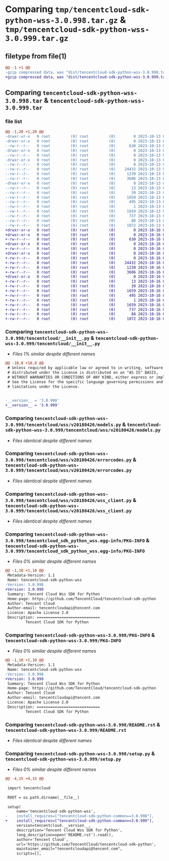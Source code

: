 # Comparing `tmp/tencentcloud-sdk-python-wss-3.0.998.tar.gz` & `tmp/tencentcloud-sdk-python-wss-3.0.999.tar.gz`

## filetype from file(1)

```diff
@@ -1 +1 @@
-gzip compressed data, was "dist/tencentcloud-sdk-python-wss-3.0.998.tar", last modified: Fri Oct 13 00:41:18 2023, max compression
+gzip compressed data, was "dist/tencentcloud-sdk-python-wss-3.0.999.tar", last modified: Mon Oct 16 00:40:09 2023, max compression
```

## Comparing `tencentcloud-sdk-python-wss-3.0.998.tar` & `tencentcloud-sdk-python-wss-3.0.999.tar`

### file list

```diff
@@ -1,20 +1,20 @@
-drwxr-xr-x   0 root         (0) root         (0)        0 2023-10-13 00:41:18.000000 tencentcloud-sdk-python-wss-3.0.998/
-drwxr-xr-x   0 root         (0) root         (0)        0 2023-10-13 00:41:18.000000 tencentcloud-sdk-python-wss-3.0.998/tencentcloud/
--rw-r--r--   0 root         (0) root         (0)      630 2023-10-13 00:41:18.000000 tencentcloud-sdk-python-wss-3.0.998/tencentcloud/__init__.py
-drwxr-xr-x   0 root         (0) root         (0)        0 2023-10-13 00:41:18.000000 tencentcloud-sdk-python-wss-3.0.998/tencentcloud/wss/
--rw-r--r--   0 root         (0) root         (0)        0 2023-10-13 00:41:18.000000 tencentcloud-sdk-python-wss-3.0.998/tencentcloud/wss/__init__.py
-drwxr-xr-x   0 root         (0) root         (0)        0 2023-10-13 00:41:18.000000 tencentcloud-sdk-python-wss-3.0.998/tencentcloud/wss/v20180426/
--rw-r--r--   0 root         (0) root         (0)        0 2023-10-13 00:41:18.000000 tencentcloud-sdk-python-wss-3.0.998/tencentcloud/wss/v20180426/__init__.py
--rw-r--r--   0 root         (0) root         (0)    24432 2023-10-13 00:41:18.000000 tencentcloud-sdk-python-wss-3.0.998/tencentcloud/wss/v20180426/models.py
--rw-r--r--   0 root         (0) root         (0)     1239 2023-10-13 00:41:18.000000 tencentcloud-sdk-python-wss-3.0.998/tencentcloud/wss/v20180426/errorcodes.py
--rw-r--r--   0 root         (0) root         (0)     3606 2023-10-13 00:41:18.000000 tencentcloud-sdk-python-wss-3.0.998/tencentcloud/wss/v20180426/wss_client.py
-drwxr-xr-x   0 root         (0) root         (0)        0 2023-10-13 00:41:18.000000 tencentcloud-sdk-python-wss-3.0.998/tencentcloud_sdk_python_wss.egg-info/
--rw-r--r--   0 root         (0) root         (0)       13 2023-10-13 00:41:18.000000 tencentcloud-sdk-python-wss-3.0.998/tencentcloud_sdk_python_wss.egg-info/top_level.txt
--rw-r--r--   0 root         (0) root         (0)       39 2023-10-13 00:41:18.000000 tencentcloud-sdk-python-wss-3.0.998/tencentcloud_sdk_python_wss.egg-info/requires.txt
--rw-r--r--   0 root         (0) root         (0)     1659 2023-10-13 00:41:18.000000 tencentcloud-sdk-python-wss-3.0.998/tencentcloud_sdk_python_wss.egg-info/PKG-INFO
--rw-r--r--   0 root         (0) root         (0)      495 2023-10-13 00:41:18.000000 tencentcloud-sdk-python-wss-3.0.998/tencentcloud_sdk_python_wss.egg-info/SOURCES.txt
--rw-r--r--   0 root         (0) root         (0)        1 2023-10-13 00:41:18.000000 tencentcloud-sdk-python-wss-3.0.998/tencentcloud_sdk_python_wss.egg-info/dependency_links.txt
--rw-r--r--   0 root         (0) root         (0)     1659 2023-10-13 00:41:18.000000 tencentcloud-sdk-python-wss-3.0.998/PKG-INFO
--rw-r--r--   0 root         (0) root         (0)      737 2023-10-13 00:41:18.000000 tencentcloud-sdk-python-wss-3.0.998/README.rst
--rw-r--r--   0 root         (0) root         (0)       88 2023-10-13 00:41:18.000000 tencentcloud-sdk-python-wss-3.0.998/setup.cfg
--rw-r--r--   0 root         (0) root         (0)     1072 2023-10-13 00:41:18.000000 tencentcloud-sdk-python-wss-3.0.998/setup.py
+drwxr-xr-x   0 root         (0) root         (0)        0 2023-10-16 00:40:09.000000 tencentcloud-sdk-python-wss-3.0.999/
+drwxr-xr-x   0 root         (0) root         (0)        0 2023-10-16 00:40:09.000000 tencentcloud-sdk-python-wss-3.0.999/tencentcloud/
+-rw-r--r--   0 root         (0) root         (0)      630 2023-10-16 00:40:08.000000 tencentcloud-sdk-python-wss-3.0.999/tencentcloud/__init__.py
+drwxr-xr-x   0 root         (0) root         (0)        0 2023-10-16 00:40:09.000000 tencentcloud-sdk-python-wss-3.0.999/tencentcloud/wss/
+-rw-r--r--   0 root         (0) root         (0)        0 2023-10-16 00:40:08.000000 tencentcloud-sdk-python-wss-3.0.999/tencentcloud/wss/__init__.py
+drwxr-xr-x   0 root         (0) root         (0)        0 2023-10-16 00:40:09.000000 tencentcloud-sdk-python-wss-3.0.999/tencentcloud/wss/v20180426/
+-rw-r--r--   0 root         (0) root         (0)        0 2023-10-16 00:40:08.000000 tencentcloud-sdk-python-wss-3.0.999/tencentcloud/wss/v20180426/__init__.py
+-rw-r--r--   0 root         (0) root         (0)    24432 2023-10-16 00:40:08.000000 tencentcloud-sdk-python-wss-3.0.999/tencentcloud/wss/v20180426/models.py
+-rw-r--r--   0 root         (0) root         (0)     1239 2023-10-16 00:40:08.000000 tencentcloud-sdk-python-wss-3.0.999/tencentcloud/wss/v20180426/errorcodes.py
+-rw-r--r--   0 root         (0) root         (0)     3606 2023-10-16 00:40:08.000000 tencentcloud-sdk-python-wss-3.0.999/tencentcloud/wss/v20180426/wss_client.py
+drwxr-xr-x   0 root         (0) root         (0)        0 2023-10-16 00:40:09.000000 tencentcloud-sdk-python-wss-3.0.999/tencentcloud_sdk_python_wss.egg-info/
+-rw-r--r--   0 root         (0) root         (0)       13 2023-10-16 00:40:09.000000 tencentcloud-sdk-python-wss-3.0.999/tencentcloud_sdk_python_wss.egg-info/top_level.txt
+-rw-r--r--   0 root         (0) root         (0)       39 2023-10-16 00:40:09.000000 tencentcloud-sdk-python-wss-3.0.999/tencentcloud_sdk_python_wss.egg-info/requires.txt
+-rw-r--r--   0 root         (0) root         (0)     1659 2023-10-16 00:40:09.000000 tencentcloud-sdk-python-wss-3.0.999/tencentcloud_sdk_python_wss.egg-info/PKG-INFO
+-rw-r--r--   0 root         (0) root         (0)      495 2023-10-16 00:40:09.000000 tencentcloud-sdk-python-wss-3.0.999/tencentcloud_sdk_python_wss.egg-info/SOURCES.txt
+-rw-r--r--   0 root         (0) root         (0)        1 2023-10-16 00:40:09.000000 tencentcloud-sdk-python-wss-3.0.999/tencentcloud_sdk_python_wss.egg-info/dependency_links.txt
+-rw-r--r--   0 root         (0) root         (0)     1659 2023-10-16 00:40:09.000000 tencentcloud-sdk-python-wss-3.0.999/PKG-INFO
+-rw-r--r--   0 root         (0) root         (0)      737 2023-10-16 00:40:08.000000 tencentcloud-sdk-python-wss-3.0.999/README.rst
+-rw-r--r--   0 root         (0) root         (0)       88 2023-10-16 00:40:09.000000 tencentcloud-sdk-python-wss-3.0.999/setup.cfg
+-rw-r--r--   0 root         (0) root         (0)     1072 2023-10-16 00:40:08.000000 tencentcloud-sdk-python-wss-3.0.999/setup.py
```

### Comparing `tencentcloud-sdk-python-wss-3.0.998/tencentcloud/__init__.py` & `tencentcloud-sdk-python-wss-3.0.999/tencentcloud/__init__.py`

 * *Files 1% similar despite different names*

```diff
@@ -10,8 +10,8 @@
 # Unless required by applicable law or agreed to in writing, software
 # distributed under the License is distributed on an "AS IS" BASIS,
 # WITHOUT WARRANTIES OR CONDITIONS OF ANY KIND, either express or implied.
 # See the License for the specific language governing permissions and
 # limitations under the License.
 
 
-__version__ = '3.0.998'
+__version__ = '3.0.999'
```

### Comparing `tencentcloud-sdk-python-wss-3.0.998/tencentcloud/wss/v20180426/models.py` & `tencentcloud-sdk-python-wss-3.0.999/tencentcloud/wss/v20180426/models.py`

 * *Files identical despite different names*

### Comparing `tencentcloud-sdk-python-wss-3.0.998/tencentcloud/wss/v20180426/errorcodes.py` & `tencentcloud-sdk-python-wss-3.0.999/tencentcloud/wss/v20180426/errorcodes.py`

 * *Files identical despite different names*

### Comparing `tencentcloud-sdk-python-wss-3.0.998/tencentcloud/wss/v20180426/wss_client.py` & `tencentcloud-sdk-python-wss-3.0.999/tencentcloud/wss/v20180426/wss_client.py`

 * *Files identical despite different names*

### Comparing `tencentcloud-sdk-python-wss-3.0.998/tencentcloud_sdk_python_wss.egg-info/PKG-INFO` & `tencentcloud-sdk-python-wss-3.0.999/tencentcloud_sdk_python_wss.egg-info/PKG-INFO`

 * *Files 0% similar despite different names*

```diff
@@ -1,10 +1,10 @@
 Metadata-Version: 1.1
 Name: tencentcloud-sdk-python-wss
-Version: 3.0.998
+Version: 3.0.999
 Summary: Tencent Cloud Wss SDK for Python
 Home-page: https://github.com/TencentCloud/tencentcloud-sdk-python
 Author: Tencent Cloud
 Author-email: tencentcloudapi@tencent.com
 License: Apache License 2.0
 Description: ============================
         Tencent Cloud SDK for Python
```

### Comparing `tencentcloud-sdk-python-wss-3.0.998/PKG-INFO` & `tencentcloud-sdk-python-wss-3.0.999/PKG-INFO`

 * *Files 0% similar despite different names*

```diff
@@ -1,10 +1,10 @@
 Metadata-Version: 1.1
 Name: tencentcloud-sdk-python-wss
-Version: 3.0.998
+Version: 3.0.999
 Summary: Tencent Cloud Wss SDK for Python
 Home-page: https://github.com/TencentCloud/tencentcloud-sdk-python
 Author: Tencent Cloud
 Author-email: tencentcloudapi@tencent.com
 License: Apache License 2.0
 Description: ============================
         Tencent Cloud SDK for Python
```

### Comparing `tencentcloud-sdk-python-wss-3.0.998/README.rst` & `tencentcloud-sdk-python-wss-3.0.999/README.rst`

 * *Files identical despite different names*

### Comparing `tencentcloud-sdk-python-wss-3.0.998/setup.py` & `tencentcloud-sdk-python-wss-3.0.999/setup.py`

 * *Files 0% similar despite different names*

```diff
@@ -4,15 +4,15 @@
 
 import tencentcloud
 
 ROOT = os.path.dirname(__file__)
 
 setup(
     name='tencentcloud-sdk-python-wss',
-    install_requires=["tencentcloud-sdk-python-common==3.0.998"],
+    install_requires=["tencentcloud-sdk-python-common==3.0.999"],
     version=tencentcloud.__version__,
     description='Tencent Cloud Wss SDK for Python',
     long_description=open('README.rst').read(),
     author='Tencent Cloud',
     url='https://github.com/TencentCloud/tencentcloud-sdk-python',
     maintainer_email="tencentcloudapi@tencent.com",
     scripts=[],
```

